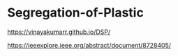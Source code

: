 # Segregation-of-Plastic

https://vinayakumarr.github.io/DSP/

https://ieeexplore.ieee.org/abstract/document/8728405/

